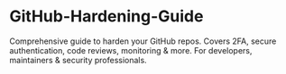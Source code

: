 # GitHub-Hardening-Guide
Comprehensive guide to harden your GitHub repos. Covers 2FA, secure authentication, code reviews, monitoring &amp; more. For developers, maintainers &amp; security professionals.

